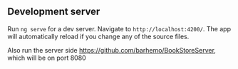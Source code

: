 ## Development server

Run `ng serve` for a dev server. Navigate to `http://localhost:4200/`. The app will automatically reload if you change any of the source files.

Also run the server side https://github.com/barhemo/BookStoreServer, which will be on port 8080
